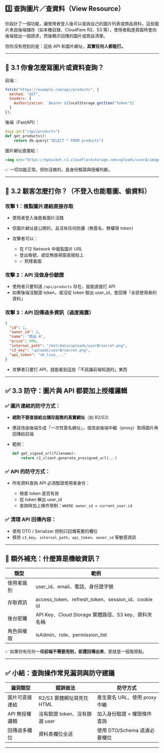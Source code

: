 ## 3️⃣ 查詢圖片／查資料（View Resource）

你設計了一個功能，讓使用者登入後可以查詢自己的圖片列表或商品資料，這些圖片來自後端儲存（如本機目錄、Cloudflare R2、S3 等），使用者點進頁面時會向後端發出一個請求，然後顯示回傳的圖片或商品清單。

但你沒有想到的是：這些 API 和圖片網址，**其實任何人都能打。**

---

## 🔻 3.1 你會怎麼寫圖片或資料查詢？

前端：

```js
fetch("https://example.com/api/products", {
  method: "GET",
  headers: {
    Authorization: `Bearer ${localStorage.getItem("token")}`
  }
});
```

後端（FastAPI）：

```python
@app.get("/api/products")
def get_products():
    return db.query("SELECT * FROM products")
```

圖片網址直接給：

```html
<img src="https://mybucket.r2.cloudflarestorage.com/uploads/userA/image1.jpg" />
```

✅ 一切功能正常。但你沒做的，是身份驗證與授權判斷。

---

## 🧨 3.2 駭客怎麼打你？（不登入也能看圖、偷資料）

### 攻擊 1：複製圖片連結直接存取

* 使用者登入後能看圖片沒錯
* 但圖片網址是公開的，且沒有任何防護（無簽名、無權限 token）
* 攻擊者可以：

  * 在 F12 Network 中複製圖片 URL
  * 登出帳號，或從無痕視窗直接貼上
  * ✅ 照樣看圖

### 攻擊 2：API 沒做身份驗證

* 使用者只要知道 `/api/products` 存在，就能直接打 API
* 如果後端沒驗證 token，或沒從 token 驗出 user\_id，會回傳「全部使用者的資料」

### 攻擊 3：API 回傳過多資訊（過度揭露）

```json
{
  "id": 1,
  "owner_id": 2,
  "name": "商品 A",
  "price": 999,
  "internal_path": "/mnt/data/uploads/userB/secret.png",
  "s3_key": "uploads/userB/secret.png",
  "api_token": "sk_live_..."
}
```

* 攻擊者只要打 API，就能看到這些「不該讓前端知道的」東西

---

## ✅ 3.3 防守：圖片與 API 都要加上授權邏輯

### ✅ 圖片連結的防守方式：

* **絕對不要直接給出儲存服務的真實網址**（如 R2/S3）
* 應該改由後端生成「一次性簽名網址」，或改由後端中繼（proxy）取得圖片再回傳給前端
* 範例：

  ```python
  def get_signed_url(filename):
      return r2_client.generate_presigned_url(...)
  ```

### ✅ API 的防守方式：

* 所有資料查詢 API 必須驗證使用者身份：

  * 檢查 token 是否有效
  * 從 token 解出 user\_id
  * 查詢時加上條件限制：`WHERE owner_id = current_user.id`

### ✅ 清理 API 回傳內容：

* 使用 DTO / Serializer 控制只回傳需要的欄位
* 移除 `s3_key`、`internal_path`、`api_token`、`owner_id` 等敏感資訊

---

## 🧠 額外補充：什麼算是機敏資訊？

| 類型    | 範例                                                 |
| ----- | -------------------------------------------------- |
| 使用者識別 | user\_id、email、電話、身份證字號                            |
| 存取資訊  | access\_token、refresh\_token、session\_id、cookie id |
| 後台密鑰  | API Key、Cloud Storage 實體路徑、S3 key、資料夾名稱            |
| 角色與權限 | isAdmin、role、permission\_list                      |

✅ 如果你有任何一欄**前端不需要用到，卻還回傳出來**，那就是一個風險點。

---

## ✅ 小結：查詢操作常見漏洞與防守建議

| 漏洞類型      | 錯誤做法                 | 防守方式                 |
| --------- | -------------------- | -------------------- |
| 圖片可直接連結   | R2/S3 實體網址寫死在 HTML   | 產生簽名 URL、使用 proxy 中繼 |
| API 無授權邏輯 | 沒有驗證 token、沒有篩選 user | 加入身份驗證 + 權限條件查詢      |
| 回傳過多欄位    | 資料表欄位全送              | 使用 DTO/Schema 過濾必要欄位 |

---
 